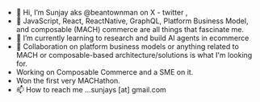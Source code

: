 - 👋 Hi, I’m Sunjay aks  @beantownman on X - twitter ,
- 👀 JavaScript, React, ReactNative, GraphQL, Platform Business Model, and composable (MACH) commerce are all things that fascinate me.
- 🌱 I’m currently learning to research and build AI agents in ecommerce
- 💞️ Collaboration on platform business models or anything related to MACH or composable-based architecture/solutions is what I'm looking for.
- Working on Composable Commerce and a SME on it. 
- Won the first very MACHathon. 
- 📫 How to reach me ...sunjays  [at]  gmail.com

<!---
beantownman/beantownman is a ✨ special ✨ repository because its `README.md` (this file) appears on your GitHub profile.
You can click the Preview link to take a look at your changes.
--->
